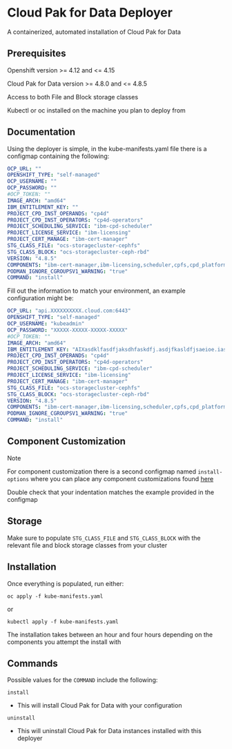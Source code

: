 # Cloud Pak for Data Deployer

A containerized, automated installation of Cloud Pak for Data

## Prerequisites

Openshift version >= 4.12 and <= 4.15

Cloud Pak for Data version >= 4.8.0 and <= 4.8.5

Access to both File and Block storage classes

Kubectl or oc installed on the machine you plan to deploy from

## Documentation

Using the deployer is simple, in the kube-manifests.yaml file there is a configmap containing the following:

```yaml
OCP_URL: ""
OPENSHIFT_TYPE: "self-managed"
OCP_USERNAME: ""
OCP_PASSWORD: ""
#OCP_TOKEN: ""
IMAGE_ARCH: "amd64"
IBM_ENTITLEMENT_KEY: ""
PROJECT_CPD_INST_OPERANDS: "cp4d"
PROJECT_CPD_INST_OPERATORS: "cp4d-operators"
PROJECT_SCHEDULING_SERVICE: "ibm-cpd-scheduler"
PROJECT_LICENSE_SERVICE: "ibm-licensing"
PROJECT_CERT_MANAGE: "ibm-cert-manager"
STG_CLASS_FILE: "ocs-storagecluster-cephfs"
STG_CLASS_BLOCK: "ocs-storagecluster-ceph-rbd"
VERSION: "4.8.5"
COMPONENTS: "ibm-cert-manager,ibm-licensing,scheduler,cpfs,cpd_platform"
PODMAN_IGNORE_CGROUPSV1_WARNING: "true"
COMMAND: "install"
```

Fill out the information to match your environment, an example configuration might be:

```yaml
OCP_URL: "api.XXXXXXXXXX.cloud.com:6443"
OPENSHIFT_TYPE: "self-managed"
OCP_USERNAME: "kubeadmin"
OCP_PASSWORD: "XXXXX-XXXXX-XXXXX-XXXXX"
#OCP_TOKEN: ""
IMAGE_ARCH: "amd64"
IBM_ENTITLEMENT_KEY: "AIXasdklfasdfjaksdhfaskdfj.asdjfkasldfjsaeioe.iaseoAIoasdlfkaj"
PROJECT_CPD_INST_OPERANDS: "cp4d"
PROJECT_CPD_INST_OPERATORS: "cp4d-operators"
PROJECT_SCHEDULING_SERVICE: "ibm-cpd-scheduler"
PROJECT_LICENSE_SERVICE: "ibm-licensing"
PROJECT_CERT_MANAGE: "ibm-cert-manager"
STG_CLASS_FILE: "ocs-storagecluster-cephfs"
STG_CLASS_BLOCK: "ocs-storagecluster-ceph-rbd"
VERSION: "4.8.5"
COMPONENTS: "ibm-cert-manager,ibm-licensing,scheduler,cpfs,cpd_platform"
PODMAN_IGNORE_CGROUPSV1_WARNING: "true"
COMMAND: "install"
```

## Component Customization

> [!NOTE]
> For component customization there is a second configmap named ```install-options``` where you can place any component customizations found [here](https://www.ibm.com/docs/en/cloud-paks/cp-data/4.8.x?topic=data-specifying-installation-options-services#install-platform-param-file__spark-parms__title__1)

Double check that your indentation matches the example provided in the configmap

## Storage

Make sure to populate ```STG_CLASS_FILE``` and ```STG_CLASS_BLOCK``` with the relevant file and block storage classes from your cluster

## Installation

Once everything is populated, run either:

```shell 
oc apply -f kube-manifests.yaml
```

or

```shell
kubectl apply -f kube-manifests.yaml
```

The installation takes between an hour and four hours depending on the components you attempt the install with

## Commands

Possible values for the ```COMMAND``` include the following:

```shell
install
```

- This will install Cloud Pak for Data with your configuration

```shell
uninstall
```

- This will uninstall Cloud Pak for Data instances installed with this deployer

